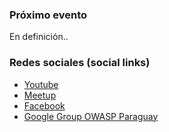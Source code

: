 ### Próximo evento
En definición..

### Redes sociales (social links)
* [Youtube](https://www.meetup.com/owaspasuncion/)
* [Meetup](https://www.meetup.com/owaspasuncion/)
* [Facebook](https://www.facebook.com/pages/category/Internet-Company/Owasp-Paraguay-383788948365410/)
* [Google Group OWASP Paraguay](https://groups.google.com/a/owasp.org/forum/#!forum/paraguay-chapter)
